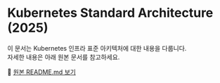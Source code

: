 # Kubernetes Standard Architecture (2025)

이 문서는 Kubernetes 인프라 표준 아키텍처에 대한 내용을 다룹니다.  
자세한 내용은 아래 원본 문서를 참고하세요.

📄 [원본 README.md 보기](https://github.com/sysnet4admin/_Book_k8sInfra/blob/main/docs/k8s-stnd-arch/2025/README.md)
